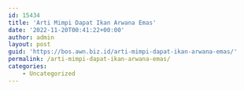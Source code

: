 ```yaml
---
id: 15434
title: 'Arti Mimpi Dapat Ikan Arwana Emas'
date: '2022-11-20T00:41:22+00:00'
author: admin
layout: post
guid: 'https://bos.awn.biz.id/arti-mimpi-dapat-ikan-arwana-emas/'
permalink: /arti-mimpi-dapat-ikan-arwana-emas/
categories:
    - Uncategorized
---
```


